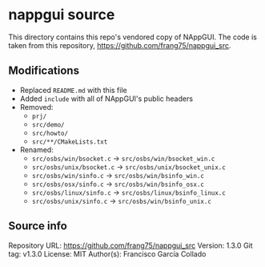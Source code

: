 
# nappgui source

This directory contains this repo's vendored copy of NAppGUI. The code is taken
from this repository, https://github.com/frang75/nappgui_src.

## Modifications

 - Replaced `README.md` with this file
 - Added `include` with all of NAppGUI's public headers
 - Removed:
   - `prj/`
   - `src/demo/`
   - `src/howto/`
   - `src/**/CMakeLists.txt`
 - Renamed:
   - `src/osbs/win/bsocket.c` -> `src/osbs/win/bsocket_win.c`
   - `src/osbs/unix/bsocket.c` -> `src/osbs/unix/bsocket_unix.c`
   - `src/osbs/win/sinfo.c` -> `src/osbs/win/bsinfo_win.c`
   - `src/osbs/osx/sinfo.c` -> `src/osbs/win/bsinfo_osx.c`
   - `src/osbs/linux/sinfo.c` -> `src/osbs/linux/bsinfo_linux.c`
   - `src/osbs/unix/sinfo.c` -> `src/osbs/win/bsinfo_unix.c`

## Source info

Repository URL: https://github.com/frang75/nappgui_src
Version: 1.3.0
Git tag: v1.3.0
License: MIT
Author(s): Francisco García Collado